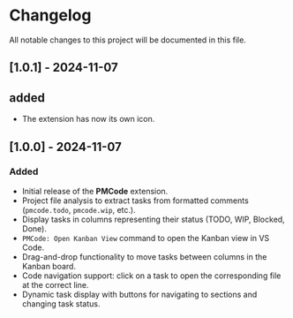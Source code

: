 # Changelog

All notable changes to this project will be documented in this file.

## [1.0.1] - 2024-11-07
## added
- The extension has now its own icon.

## [1.0.0] - 2024-11-07
### Added
- Initial release of the **PMCode** extension.
- Project file analysis to extract tasks from formatted comments (`pmcode.todo`, `pmcode.wip`, etc.).
- Display tasks in columns representing their status (TODO, WIP, Blocked, Done).
- `PMCode: Open Kanban View` command to open the Kanban view in VS Code.
- Drag-and-drop functionality to move tasks between columns in the Kanban board.
- Code navigation support: click on a task to open the corresponding file at the correct line.
- Dynamic task display with buttons for navigating to sections and changing task status.
